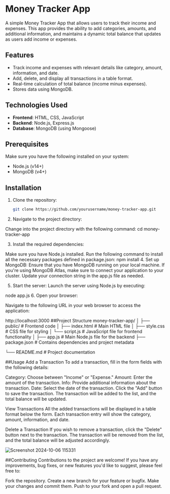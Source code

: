 # Money Tracker App

A simple Money Tracker App that allows users to track their income and expenses. This app provides the ability to add categories, amounts, and additional information, and maintains a dynamic total balance that updates as users add income or expenses.

## Features

- Track income and expenses with relevant details like category, amount, information, and date.
- Add, delete, and display all transactions in a table format.
- Real-time calculation of total balance (income minus expenses).
- Stores data using MongoDB.

## Technologies Used

- **Frontend**: HTML, CSS, JavaScript 
- **Backend**: Node.js, Express.js
- **Database**: MongoDB (using Mongoose)


## Prerequisites

Make sure you have the following installed on your system:

- Node.js (v14+)
- MongoDB (v4+)

## Installation

1. Clone the repository:

   ```bash
   git clone https://github.com/yourusername/money-tracker-app.git
2. Navigate to the project directory:

Change into the project directory with the following command:
cd money-tracker-app

3. Install the required dependencies:

Make sure you have Node.js installed. Run the following command to install all the necessary packages defined in package.json:
npm install
4. Set up MongoDB:
Ensure that you have MongoDB running on your local machine. If you're using MongoDB Atlas, make sure to connect your application to your cluster. Update your connection string in the app.js file as needed.

5. Start the server:
Launch the server using Node.js by executing:

node app.js
6. Open your browser:

Navigate to the following URL in your web browser to access the application:

http://localhost:3000
##Project Structure
money-tracker-app/
│
├── public/                 # Frontend code
│   ├── index.html          # Main HTML file
│   ├── style.css           # CSS file for styling
│   └── script.js           # JavaScript file for frontend functionality
│
├── app.js                  # Main Node.js file for the backend
├── package.json            # Contains dependencies and project metadata

└── README.md               # Project documentation

##Usage
Add a Transaction
To add a transaction, fill in the form fields with the following details:

Category: Choose between "Income" or "Expense."
Amount: Enter the amount of the transaction.
Info: Provide additional information about the transaction.
Date: Select the date of the transaction.
Click the "Add" button to save the transaction. The transaction will be added to the list, and the total balance will be updated.

View Transactions
All the added transactions will be displayed in a table format below the form. Each transaction entry will show the category, amount, information, and date.

Delete a Transaction
If you wish to remove a transaction, click the "Delete" button next to the transaction. The transaction will be removed from the list, and the total balance will be adjusted accordingly.

![Screenshot 2024-10-06 115331](https://github.com/user-attachments/assets/c59db5a4-16c0-4829-a285-d15e8cac93cd)

##Contributing
Contributions to the project are welcome! If you have any improvements, bug fixes, or new features you'd like to suggest, please feel free to:

Fork the repository.
Create a new branch for your feature or bugfix.
Make your changes and commit them.
Push to your fork and open a pull request.
